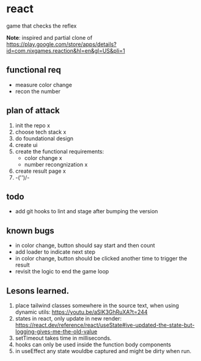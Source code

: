 # react
game that checks the reflex

**Note**: inspired and partial clone of https://play.google.com/store/apps/details?id=com.nixgames.reaction&hl=en&gl=US&pli=1

## functional req

- measure color change
- recon the number

## plan of attack

1. init the repo x
2. choose tech stack x 
3. do foundational design
4. create ui 
5. create the functional requirements:
    - color change x
    - number recongnization x
6. create result page x
7. -\('')/-

## todo

- add git hooks to lint and stage after bumping the version

## known bugs

- in color change, button should say start and then count
- add loader to indicate next step
- in color change, button should be clicked another time to trigger the result
- revisit the logic to end the game loop

## Lesons learned.

1. place tailwind classes somewhere in the source text, when using dynamic utils: https://youtu.be/aSlK3GhRuXA?t=244
2. states in react, only update in new render: https://react.dev/reference/react/useState#ive-updated-the-state-but-logging-gives-me-the-old-value
3. setTimeout takes time in milliseconds. 
4. hooks can only be used inside the function body components
5. in useEffect any state wouldbe captured and might be dirty when run.
